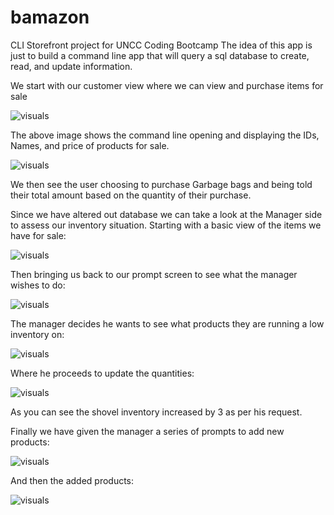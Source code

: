 # bamazon
CLI Storefront project for UNCC Coding Bootcamp
The idea of this app is just to build a command line app that will query a sql database to create, read, and update information. 

We start with our customer view where we can view and purchase items for sale

![visuals](images/bamazonCustomerView.png)

The above image shows the command line opening and displaying the IDs, Names, and price of products for sale.

![visuals](images/bamazonGarbageBagPurchase.png)

We then see the user choosing to purchase Garbage bags and being told their total amount based on the quantity of their purchase. 

Since we have altered out database we can take a look at the Manager side to assess our inventory situation. 
Starting with a basic view of the items we have for sale:

![visuals](images/bamazonManagerViewPt1.png)

Then bringing us back to our prompt screen to see what the manager wishes to do:

![visuals](images/bamazonManagerViewPt2.png)

The manager decides he wants to see what products they are running a low inventory on:

![visuals](images/bamazonManagerLowInv.png)

Where he proceeds to update the quantities:

![visuals](images/bamazonManagerAddInv.png)

As you can see the shovel inventory increased by 3 as per his request.

Finally we have given the manager a series of prompts to add new products:

![visuals](images/bamazonManagerAddProductPt1.png)

And then the added products:

![visuals](images/bamazonManagerAddProductPt2.png)

